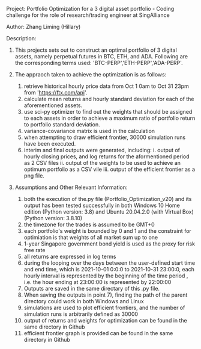 Project: 
Portfolio Optimization for a 3 digital asset portfolio - Coding challenge for the role of research/trading engineer at SingAlliance 

Author: Zhang Liming (Hillary)

Description:
1. This projects sets out to construct an optimal portfolio of 3 digital assets, namely perpetual futures in BTC, ETH, and ADA. Following are the corresponding terms used: 'BTC-PERP','ETH-PERP','ADA-PERP'.

2. The appraoch taken to achieve the optimization is as follows:
   1) retrieve historical hourly price data from Oct 1 0am to Oct 31 23pm from  'https://ftx.com/api'.
   2) calculate mean returns and hourly standard deviation for each of the aforementioned assets. 
   3) use sci-py optimizer to find out the weights that should be assigned to each assets in order to achieve a maximum ratio of portfolio return to portfolio standard deviation. 
   4) variance-covariance matrix is used in the calculation
   5) when attempting to draw efficient frontier, 30000 simulation runs have been executed. 
   5) interim and final outputs were generated, including:
       i. output of hourly closing prices, and log returns for the aformentioned period as 2 CSV files 
       ii. output of the weights to be used to achieve an optimum portfolio as a CSV vile
       iii. output of the efficient frontier as a png file.

3. Assumptions and Other Relevant Information:
    1) both the execution of the.py file (Portfolio_Optimization_v20) and its output has been tested successfully in both Windows 10 Home edition (Python version: 3.8) and Ubuntu 20.04.2.0 (with Virtual Box) (Python version: 3.8.10)
    2) the timezone for the trades is assumed to be GMT+0
    3) each portfolio's weight is bounded by 0 and 1 and the constraint for optimiation is that weights of all market sum up to one
    4) 1-year Singapore government bond yield is used as the proxy for risk free rate
    5) all returns are expressed in log terms
    6) during the looping over the days between the user-defined start time and end time,
    which is 2021-10-01 0:0:0 to 2021-10-31 23:00:0, each hourly interval is represented by the beginning of the time period , i.e.  the hour ending at 23:00:00 is represented by 22:00:00
    7) Outputs are saved in the same directary of this .py file. 
    8) When saving the outputs in point 7), finding the path of the parent directory could work in both Windows and Linux
    9) simulations are used to plot efficient frontiers, and the number of simulation runs is arbitrarily defined as 30000
    10) output of returns and weights for optimization can be found in the same directory in Github
    11) efficient frontier graph is provided can be found in the same directory in Github
  
  
